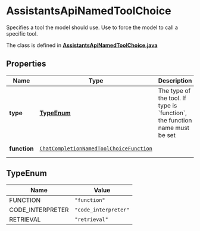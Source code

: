 

# AssistantsApiNamedToolChoice

Specifies a tool the model should use. Use to force the model to call a specific tool.

The class is defined in **[AssistantsApiNamedToolChoice.java](../../src/main/java/org/openapitools/model/AssistantsApiNamedToolChoice.java)**

## Properties

Name | Type | Description | Notes
------------ | ------------- | ------------- | -------------
**type** | [**TypeEnum**](#TypeEnum) | The type of the tool. If type is &#x60;function&#x60;, the function name must be set | 
**function** | [`ChatCompletionNamedToolChoiceFunction`](ChatCompletionNamedToolChoiceFunction.md) |  |  [optional property]

## TypeEnum

Name | Value
---- | -----
FUNCTION | `"function"`
CODE_INTERPRETER | `"code_interpreter"`
RETRIEVAL | `"retrieval"`



